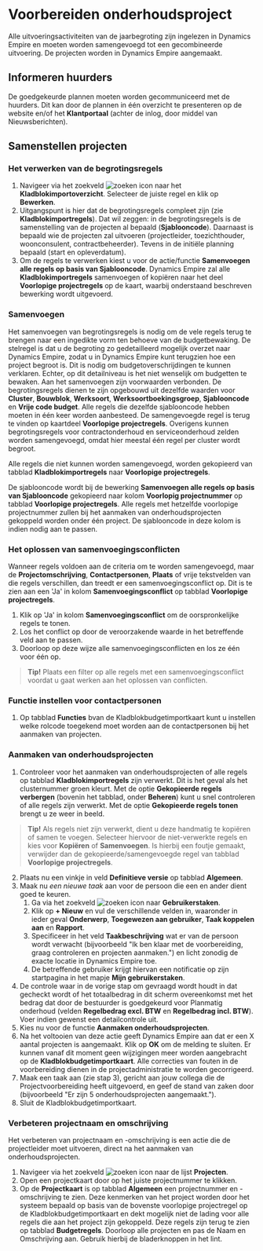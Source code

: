 # Voorbereiden onderhoudsproject

Alle uitvoeringsactiviteiten van de jaarbegroting zijn ingelezen in Dynamics Empire en moeten worden samengevoegd tot een gecombineerde uitvoering. De projecten worden in Dynamics Empire aangemaakt.

## Informeren huurders

De goedgekeurde plannen moeten worden gecommuniceerd met de huurders. Dit kan door de plannen in één overzicht te presenteren op de website en/of het **Klantportaal** (achter de inlog, door middel van Nieuwsberichten).

## Samenstellen projecten

### Het verwerken van de begrotingsregels

1. Navigeer via het zoekveld ![zoeken icon](/assets/images/zoeken.png "zoeken icon") naar het **Kladblokimportoverzicht**. Selecteer de juiste regel en klik op **Bewerken**.
2. Uitgangspunt is hier dat de begrotingsregels compleet zijn (zie **Kladblokimportregels**). Dat wil zeggen: in de begrotingsregels is de samenstelling van de projecten al bepaald (**Sjablooncode**). Daarnaast is bepaald wie de projecten zal uitvoeren (projectleider, toezichthouder, woonconsulent, contractbeheerder). Tevens in de initiële planning bepaald (start en opleverdatum).
2. Om de regels te verwerken kiest u voor de actie/functie **Samenvoegen alle regels op basis van Sjablooncode**. Dynamics Empire zal alle **Kladblokimportregels** samenvoegen of kopiëren naar het deel **Voorlopige projectregels** op de kaart, waarbij onderstaand beschreven bewerking wordt uitgevoerd.

### Samenvoegen

Het samenvoegen van begrotingsregels is nodig om de vele regels terug te brengen naar een ingedikte vorm ten behoeve van de budgetbewaking. De stelregel is dat u de begroting zo gedetailleerd mogelijk overzet naar Dynamics Empire, zodat u in Dynamics Empire kunt terugzien hoe een project begroot is. Dit is nodig om budgetoverschrijdingen te kunnen verklaren. Echter, op dit detailniveau is het niet wenselijk om budgetten te bewaken.
Aan het samenvoegen zijn voorwaarden verbonden. De begrotingsregels dienen te zijn opgebouwd uit dezelfde waarden voor **Cluster**, **Bouwblok**, **Werksoort**, **Werksoortboekingsgroep**, **Sjablooncode** en **Vrije code budget**. Alle regels die dezelfde sjablooncode hebben moeten in één keer worden aanbesteed. De samengevoegde regel is terug te vinden op kaartdeel **Voorlopige projectregels**.
Overigens kunnen begrotingsregels voor contractonderhoud en serviceonderhoud zelden worden samengevoegd, omdat hier meestal één regel per cluster wordt begroot.

Alle regels die niet kunnen worden samengevoegd, worden gekopieerd van tabblad **Kladblokimportregels** naar **Voorlopige projectregels**.

De sjablooncode wordt bij de bewerking **Samenvoegen alle regels op basis van Sjablooncode** gekopieerd naar kolom **Voorlopig projectnummer** op tabblad **Voorlopige projectregels**. Alle regels met hetzelfde voorlopige projectnummer zullen bij het aanmaken van onderhoudsprojecten gekoppeld worden onder één project. De sjablooncode in deze kolom is indien nodig aan te passen.

### Het oplossen van samenvoegingsconflicten

Wanneer regels voldoen aan de criteria om te worden samengevoegd, maar de **Projectomschrijving**, **Contactpersonen**, **Plaats** of vrije tekstvelden van die regels verschillen, dan treedt er een samenvoegingsconflict op. Dit is te zien aan een 'Ja' in kolom **Samenvoegingsconflict** op tabblad **Voorlopige projectregels**.

1. Klik op 'Ja' in kolom **Samenvoegingsconflict** om de oorspronkelijke regels te tonen.
2. Los het conflict op door de veroorzakende waarde in het betreffende veld aan te passen.
3. Doorloop op deze wijze alle samenvoegingsconflicten en los ze één voor één op.

>**Tip!** Plaats een filter op alle regels met een samenvoegingsconflict voordat u gaat werken aan het oplossen van conflicten.

### Functie instellen voor contactpersonen

1. Op tabblad **Functies** bvan de Kladblokbudgetimportkaart kunt u instellen welke rolcode toegekend moet worden aan de contactpersonen bij het aanmaken van projecten.

### Aanmaken van onderhoudsprojecten

1. Controleer voor het aanmaken van onderhoudsprojecten of alle regels op tabblad **Kladblokimportregels** zijn verwerkt. Dit is het geval als het clusternummer groen kleurt. Met de optie **Gekopieerde regels verbergen** (bovenin het tabblad, onder **Beheren**) kunt u snel controleren of alle regels zijn verwerkt. Met de optie **Gekopieerde regels tonen** brengt u ze weer in beeld.
>**Tip!** Als regels niet zijn verwerkt, dient u deze handmatig te kopiëren of samen te voegen. Selecteer hiervoor de niet-verwerkte regels en kies voor **Kopiëren** of **Samenvoegen**. Is hierbij een foutje gemaakt, verwijder dan de gekopieerde/samengevoegde regel van
tabblad **Voorlopige projectregels**.
2. Plaats nu een vinkje in veld **Definitieve versie** op tabblad **Algemeen**.
3. Maak nu *een nieuwe taak* aan voor de persoon die een en ander dient goed te keuren.
      1. Ga via het zoekveld ![zoeken icon](/assets/images/zoeken.png "zoeken icon") naar **Gebruikerstaken**.
      2. Klik op **+ Nieuw** en vul de verschillende velden in, waaronder in ieder geval **Onderwerp**, **Toegewezen aan gebruiker**, **Taak koppelen aan** en **Rapport**.
      3. Specificeer in het veld **Taakbeschrijving** wat er van de persoon wordt verwacht (bijvoorbeeld "Ik ben klaar met de voorbereiding, graag controleren en projecten aanmaken.") en licht zonodig de exacte locatie in Dynamics Empire toe.
      4. De betreffende gebruiker krijgt hiervan een notificatie op zijn startpagina in het mapje **Mijn gebruikerstaken**.
4. De controle waar in de vorige stap om gevraagd wordt houdt in dat gecheckt wordt of het totaalbedrag in dit scherm overeenkomst met het bedrag dat door de bestuurder is goedgekeurd voor Planmatig onderhoud (velden **Regelbedrag excl. BTW** en **Regelbedrag incl. BTW**). Voer indien gewenst een detailcontrole uit.
5. Kies nu voor de functie **Aanmaken onderhoudsprojecten**.
6. Na het voltooien van deze actie geeft Dynamics Empire aan dat er een X aantal projecten is aangemaakt. Klik op **OK** om de melding te sluiten.
Er kunnen vanaf dit moment geen wijzigingen meer worden aangebracht op de **Kladblokbudgetimportkaart**. Alle correcties van fouten in de voorbereiding dienen in de projectadministratie te worden gecorrigeerd.
7. Maak een taak aan (zie stap 3), gericht aan jouw collega die de Projectvoorbereiding heeft uitgevoerd, en geef de stand van zaken door (bijvoorbeeld "Er zijn 5 onderhoudsprojecten aangemaakt.").
8. Sluit de Kladblokbudgetimportkaart.

### Verbeteren projectnaam en omschrijving

Het verbeteren van projectnaam en -omschrijving is een actie die de projectleider moet uitvoeren, direct na het aanmaken van onderhoudsprojecten. 

1. Navigeer via het zoekveld ![zoeken icon](/assets/images/zoeken.png "zoeken icon") naar de lijst **Projecten**.
2. Open een projectkaart door op het juiste projectnummer te klikken.
3. Op de **Projectkaart** is op tabblad **Algemeen** een projectnummer en -omschrijving te zien. Deze kenmerken van het project worden door het systeem bepaald op basis van de bovenste voorlopige projectregel op de Kladblokbudgetimportkaart en dekt mogelijk niet de lading voor alle regels die aan het project zijn gekoppeld. Deze regels zijn terug te zien op tabblad **Budgetregels**. Doorloop alle projecten en pas de Naam en Omschrijving aan. Gebruik hierbij de bladerknoppen in het lint.



